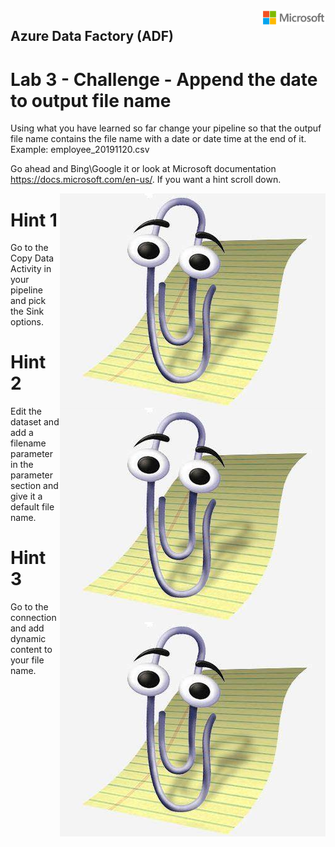 <img style="float: right;" src="../../graphics/solutions-microsoft-logo-small.png">

## Azure Data Factory (ADF) 
# Lab 3 - Challenge - Append the date to output file name

Using what you have learned so far change your pipeline so that the outpuf file name contains the file name with
a date or date time at the end of it.  Example: employee_20191120.csv

Go ahead and Bing\Google it or look at Microsoft documentation https://docs.microsoft.com/en-us/.  If you want a hint scroll down.



















<img style="float: right;" src="../../graphics/clipy.png">

# Hint 1

Go to the Copy Data Activity in your pipeline and pick the Sink options.



















<img style="float: right;" src="../../graphics/clipy.png">

# Hint 2

Edit the dataset and add a filename parameter in the parameter section and give it a default file name.




















<img style="float: right;" src="../../graphics/clipy.png">

# Hint 3

Go to the connection and add dynamic content to your file name.



